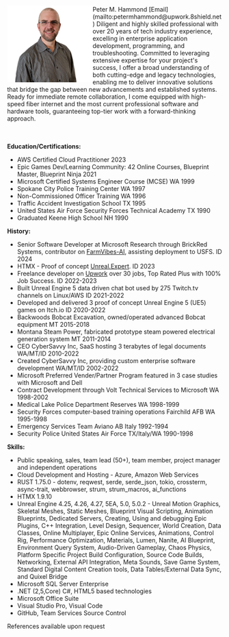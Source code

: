 <img src="https://raw.githubusercontent.com/EveryGoodWork/PeterMHammond/main/PeterProfile2022_V5.png" width="200" align="left">
Peter M. Hammond [Email](mailto:petermhammond@upwork.8shield.net)
Diligent and highly skilled professional with over 20 years of tech industry experience, excelling in enterprise application development, programming, and troubleshooting. Committed to leveraging extensive expertise for your project's success, I offer a broad understanding of both cutting-edge and legacy technologies, enabling me to deliver innovative solutions that bridge the gap between new advancements and established systems. Ready for immediate remote collaboration, I come equipped with high-speed fiber internet and the most current professional software and hardware tools, guaranteeing top-tier work with a forward-thinking approach.

<br><br>
**Education/Certifications:**

* AWS Certified Cloud Practitioner 2023 
* Epic Games Dev/Learning Community: 42 Online Courses, Blueprint Master, Blueprint Ninja 2021
* Microsoft Certified Systems Engineer Course (MCSE) WA 1999
* Spokane City Police Training Center WA 1997
* Non-Commissioned Officer Training WA 1996
* Traffic Accident Investigation School TX 1995
* United States Air Force Security Forces Technical Academy TX 1990
* Graduated Keene High School NH 1990

**History:**
* Senior Software Developer at Microsoft Research through BrickRed Systems, contributor on [FarmVibes-AI](https://github.com/microsoft/farmvibes-ai), assisting deployment to USFS. ID 2024
*	HTMX - Proof of concept [Unreal.Expert](https://unreal.expert/). ID 2023
* Freelance developer on [Upwork](https://www.upwork.com/freelancers/petermhammond) over 30 jobs, Top Rated Plus with 100% Job Success. ID 2022-2023
* Built Unreal Engine 5 data driven chat bot used by 275 Twitch.tv channels on Linux/AWS ID 2021-2022
*	Developed and delivered 3 proof of concept Unreal Engine 5 (UE5) games on Itch.io ID 2020-2022
*	Backwoods Bobcat Excavation, owned/operated advanced Bobcat equipment MT 2015-2018
*	Montana Steam Power, fabricated prototype steam powered electrical generation system MT 2011-2014
*	CEO CyberSavvy Inc, SaaS hosting 3 terabytes of legal documents WA/MT/ID 2010-2022
*	Created CyberSavvy Inc, providing custom enterprise software development WA/MT/ID 2002-2022
*	Microsoft Preferred Vender/Partner Program featured in 3 case studies with Microsoft and Dell
*	Contract Development through Volt Technical Services to Microsoft WA 1998-2002
*	Medical Lake Police Department Reserves WA 1998-1999
*	Security Forces computer-based training operations Fairchild AFB WA 1995-1998
*	Emergency Services Team Aviano AB Italy 1992-1994
*	Security Police United States Air Force TX/Italy/WA 1990-1998

**Skills:**
*	Public speaking, sales, team lead (50+), team member, project manager and independent operations
*	Cloud Development and Hosting - Azure, Amazon Web Services
*	RUST 1.75.0 - dotenv, reqwest, serde, serde_json, tokio, crossterm, async-trait, webbrowser, strum, strum_macros, ai_functions
*	HTMX 1.9.10
*	Unreal Engine 4.25, 4.26, 4.27, 5EA, 5.0, 5.0.2 - Unreal Motion Graphics, Skeletal Meshes, Static Meshes, Blueprint Visual Scripting, Animation Blueprints, Dedicated Servers, Creating, Using and debugging Epic Plugins, C++ Integration, Level Design, Sequencer, World Creation, Data Classes, Online Multiplayer, Epic Online Services, Animations, Control Rig, Performance Optimization, Materials, Lumen, Nanite, AI Blueprint, Environment Query System, Audio-Driven Gameplay, Chaos Physics, Platform Specific Project Build Configuration, Source Code Builds, Networking, External API Integration, Meta Sounds, Save Game System, Standard Digital Content Creation tools, Data Tables/External Data Sync, and Quixel Bridge
*	Microsoft SQL Server Enterprise
*	.NET (2,5,Core) C#, HTML5 based technologies
*	Microsoft Office Suite
*	Visual Studio Pro, Visual Code
*	GitHub, Team Services Source Control

References available upon request
